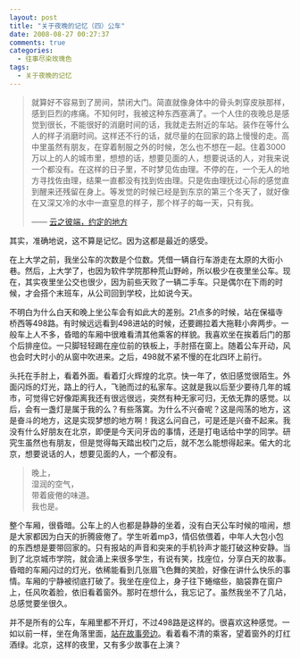 ```yaml
---
layout: post
title: "关于夜晚的记忆（四）公车"
date: 2008-08-27 00:27:37
comments: true
categories:
  - 往事尽染玫瑰色
tags:
  - 关于夜晚的记忆
---
```

> 就算好不容易到了房间，禁闭大门。简直就像身体中的骨头刺穿皮肤那样，感到巨烈的疼痛。不知何时，我被这种东西塞满了。一个人住的夜晚总是感觉到很长，不能很好的消磨时间的话，我就走去附近的车站。装作在等什么人的样子消磨时间。这样还不行的话，就尽量的在回家的路上慢慢的走。高中里虽然有朋友，在穿着制服之外的时候，怎么也不想在一起。住着3000万以上的人的城市里，想想的话，想要见面的人，想要说话的人，对我来说一个都没有。在这样的日子里，不时梦见佐由理。不停的在，一个无人的地方寻找佐由理，结果一直都没有找到佐由理。只是佐由理抚过心际的感觉直到醒来还残留在身上。等发觉的时候已经是到东京的第三个冬天了，就好像在又深又冷的水中一直窒息的样子，那个样子的每一天，只有我。
>
> —— [云之彼端，约定的地方][douban-1381964]

其实，准确地说，这不算是记忆。因为这都是最近的感受。

在上大学之前，我坐公车的次数是个位数。凭借一辆自行车游走在太原的大街小巷。然后，上大学了，也因为软件学院那种荒山野岭，所以极少在夜里坐公车。现在，其实夜里坐公交也很少，因为前些天败了一辆二手车。只是偶尔在下雨的时候，才会搭个末班车，从公司回到学校，比如说今天。

不明白为什么白天和晚上坐公车会有如此大的差别。21点多的时候，站在保福寺桥西等498路。有时候远远看到498进站的时候，还要踢拉着大拖鞋小奔两步。一般车上人不多，昏暗的车厢中很难看清其他乘客的样貌。我喜欢坐在挨着后门的那个后排座位。一只脚轻轻踢在座位前的铁板上，手肘搭在窗上。随着公车开动，风也会时大时小的从窗中吹进来。之后，498就不紧不慢的在北四环上前行。

头托在手肘上，看着外面。看着灯火辉煌的北京。快一年了，依旧感觉很陌生。外面闪烁的灯光，路上的行人，飞驰而过的私家车。这就是我以后至少要待几年的城市，可觉得它好像距离我还有很远很远，突然有种无家可归，无依无靠的感觉。以后，会有一盏灯是属于我的么？有些落寞。为什么不兴奋呢？这是闯荡的地方，这是奋斗的地方，这是实现梦想的地方啊！我这么问自己，可是还是兴奋不起来。我没有什么好朋友在北京，即便是今天问牙齿的事情，还是打电话给中学的同学。研究生虽然也有朋友，但是觉得每天踏出校门之后，就不怎么能想得起来。偌大的北京，想要说话的人，想要见面的人，一个都没有。

> 晚上，  
> 湿润的空气，  
> 带着疲倦的味道。  
> 我也是。

整个车厢，很昏暗。公车上的人也都是静静的坐着，没有白天公车时候的喧闹，想是大家都因为白天的折腾疲倦了。学生听着mp3，情侣依偎着，中年人大包小包的东西想是要带回家的。只有报站的声音和突来的手机铃声才能打破这种安静。当到了北京城市学院，就会涌上来很多学生，有说有笑，找座位，分享白天的故事。昏暗的车厢闪过的灯光，依稀能看到几张眉飞色舞的笑脸，好像在讲什么快乐的事情。车厢的宁静被彻底打破了。我坐在座位上，身子往下蜷缩些，脑袋靠在窗户上，任风吹着脸，依旧看着窗外。那时在想什么，我忘记了。虽然我坐不了几站，总感觉要坐很久。

并不是所有的公车，车厢里都不开灯，不过498路是这样的。很喜欢这种感觉。一如以前一样，坐在角落里面，[站在故事旁边][beside-storys]。看着看不清的乘客，望着窗外的灯红酒绿。北京，这样的夜里，又有多少故事在上演？

 [douban-1381964]: http://www.douban.com/subject/1381964/
 [beside-storys]: /posts/beside-storys/